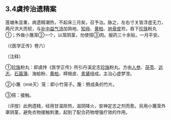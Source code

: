 ## 3.4虞抟治遗精案

莲塘朱显重，病遗精潮热，不起床三月矣，召予治。脉之，左右寸关皆浮虚无力，两尺洪大而软，与[补中益气汤](https://www.gmzyjc.com/read/fjx/fjx07-0.2.0.0.0.md)加熟地、[知母](https://www.gmzyjc.com/read/bc/bc03-0.1.2.0.0.md)、[黄柏](https://www.gmzyjc.com/read/bc/bc03-0.2.3.0.0.md)、[地骨皮](https://www.gmzyjc.com/read/bc/bc03-0.5.3.0.0.md)煎，吞下[珍珠](https://www.gmzyjc.com/read/bc/bc09-0.1.9.0.0.md)粉丸①；外做小篾笼②一个，以笼阴茎，勿使搭③肉。服药三十余贴，一月平安。

（《医学正传》卷六）

〔注释〕

①[珍珠](https://www.gmzyjc.com/read/bc/bc09-0.1.9.0.0.md)粉丸：即虞抟《医学正传》所引丹溪定志[珍珠](https://www.gmzyjc.com/read/bc/bc09-0.1.9.0.0.md)粉丸。方由[人参](https://www.gmzyjc.com/read/bc/bc17-0.1.1.0.0.md)、[茯苓](https://www.gmzyjc.com/read/bc/bc05-0.0.1.0.0.md)、[远志](https://www.gmzyjc.com/read/bc/bc09-0.2.3.0.0.md)、[石菖蒲](https://www.gmzyjc.com/read/bc/bc08-0.0.5.0.0.md)、海蛤粉、[黄柏](https://www.gmzyjc.com/read/bc/bc03-0.2.3.0.0.md)、樗根皮、[青黛](https://www.gmzyjc.com/read/bc/bc03-0.4.6.0.0.md)组成。主治心虚梦泄。

②小篾（miè灭）笼：即小竹笼子。篾：劈成条的竹片。

③搭：接触。

〔评按〕此例遗精，经用甘温除热，滋阴降火，安神定志之剂而愈。另用小篾笼外罩阴茎，避免衣物接触刺激，起到了配合药物增强疗效的作用。
